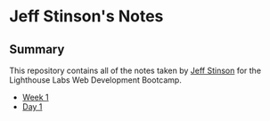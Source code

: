 # Jeff Stinson's Notes

## Summary

This repository contains all of the notes taken by [Jeff Stinson](https://github.com/Smoopfrog) for the Lighthouse Labs Web Development Bootcamp.

* [Week 1](/Week_1)   
 * [Day 1](/Week_1/Day_1) 

